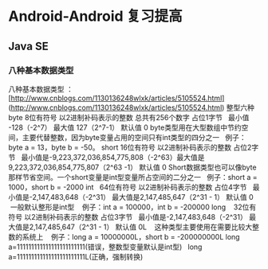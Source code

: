 # Android-Android 复习提高
## Java SE
### 八种基本数据类型
八种基本数据类型 ：[http://www.cnblogs.com/1130136248wlxk/articles/5105524.html]
(http://www.cnblogs.com/1130136248wlxk/articles/5105524.html)
整型六种
byte 
    8位有符号 以2进制补码表示的整数 总共有256个数字 占位1字节
    最小值 -128（-2^7）  最大值 127（2^7-1）  默认值 0 
    byte类型用在大型数组中节约空间，主要代替整数，因为byte变量占用的空间只有int类型的四分之一
    例子：byte a = 13，byte b = -50。
short
    16位有符号 以2进制补码表示的整数 占位2字节
    最小值是-9,223,372,036,854,775,808（-2^63）最大值是9,223,372,036,854,775,807（2^63 -1） 默认值 0
    Short数据类型也可以像byte那样节省空间。一个short变量是int型变量所占空间的二分之一
    例子：short a = 1000，short b = -2000
int
    64位有符号 以2进制补码表示的整数 占位4字节
    最小值是-2,147,483,648（-2^31） 最大值是2,147,485,647（2^31 - 1） 默认值 0
    一般默认整形是int型
    例子：int a = 100000，int b = -200000
long
    32位有符号 以2进制补码表示的整数 占位3字节
    最小值是-2,147,483,648（-2^31） 最大值是2,147,485,647（2^31 - 1） 默认值 0L
    这种类型主要使用在需要比较大整数的系统上
    例子：long a = 10000000L，short b = -200000000L
    long a=111111111111111111111111(错误，整数型变量默认是int型)
    long a=111111111111111111111111L(正确，强制转换)
